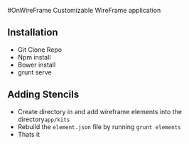 #OnWireFrame
Customizable WireFrame application

## Installation
* Git Clone Repo
* Npm install
* Bower install
* grunt serve

## Adding Stencils
* Create directory in and add wireframe elements into the directory`app/kits`
* Rebuild the `element.json` file by running `grunt elements`
* Thats it
